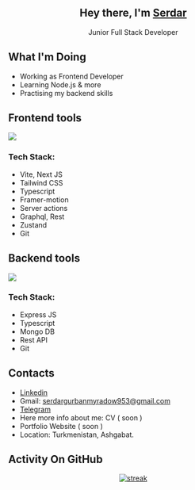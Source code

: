 <h2 align="center">Hey there, I'm <a href="https://github.com/GurbanmyradowSerdar">Serdar</a></h3>
<p align="center">Junior Full Stack Developer</p>

## What I'm Doing

- Working as Frontend Developer
- Learning Node.js & more
- Practising my backend skills

## Frontend tools

<p align="left"> <a href="https://github.com/GurbanmyradowSerdar"><img src="https://skillicons.dev/icons?i=nextjs,vite,react,ts,html,css,js,apollo,graphql,materialui,tailwind,firebase,jquery,"> </a> </p>
<h3 align="left">Tech Stack:</h3>

- Vite, Next JS
- Tailwind CSS
- Typescript
- Framer-motion
- Server actions
- Graphql, Rest
- Zustand
- Git

## Backend tools

<p align="left"> <a href="https://github.com/GurbanmyradowSerdar"><img src="https://skillicons.dev/icons?i=nodejs,express,mongodb,postgres,ts,git,github,postman"> </a> </p>
<h3 align="left">Tech Stack:</h3>

- Express JS
- Typescript
- Mongo DB
- Rest API
- Git

## Contacts

- [Linkedin](https://www.linkedin.com/in/serdar-gurbanmyradow-931250295/)
- Gmail: [serdargurbanmyradow953@gmail.com](mailto:serdargurbanmyradow953@gmail.com)
- [Telegram](https://t.me/serdarWeb)
- Here more info about me: CV ( soon )
- Portfolio Website ( soon )
- Location: Turkmenistan, Ashgabat.

## Activity On GitHub

<p align="center">
  <a href="https://github.com/GurbanmyradowSerdar">      
<img title="stats" alt="streak" src="https://github-readme-streak-stats.herokuapp.com/?user=GurbanmyradowSerdar&theme=dark&hide_border=true&stroke=f53b3b"/>
</a> 
</p>
